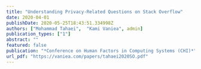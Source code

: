 ```yaml
---
title: "Understanding Privacy-Related Questions on Stack Overflow"
date: 2020-04-01
publishDate: 2020-05-25T18:43:51.334998Z
authors: ["Mohammad Tahaei",  "Kami Vaniea", admin]
publication_types: ["1"]
abstract: ""
featured: false
publication: "*Conference on Human Factors in Computing Systems (CHI)*"
url_pdf: "https://vaniea.com/papers/tahaei2020SO.pdf"
---
```

